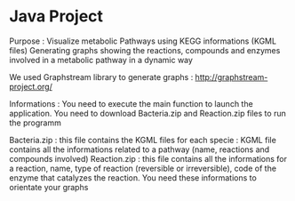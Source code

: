 # Java Project

Purpose : Visualize metabolic Pathways using KEGG informations (KGML files) 
Generating graphs showing the reactions, compounds and enzymes involved in a metabolic pathway in a dynamic way 


We used Graphstream library to generate graphs : http://graphstream-project.org/ 

Informations : 
You need to execute the main function to launch the application. 
You need to download Bacteria.zip and Reaction.zip files to run the programm

Bacteria.zip : this file contains the KGML files for each specie : KGML file contains all the informations related to a pathway (name, reactions and compounds involved)
Reaction.zip : this file contains all the informations for a reaction, name, type of reaction (reversible or irreversible), code of the enzyme that catalyzes the reaction. You need these informations to orientate your graphs
